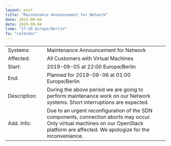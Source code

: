 ```yaml
---
layout: post
title: "Maintenance Announcement for Network"
date: 2019-09-04
date: 2019-09-04
time: "17:56 Europe/Berlin"
fa: "calendar"
---
```


|                   |   |                                                                      |
|-------------------|---|----------------------------------------------------------------------|
| Systems:          |   | Maintenance Announcement for Network|
| Affected:         |   | All Customers with Virtual Machines |
| Start:            |   | 2019-09-05 at 22:00 Europe/Berlin |
| End:              |   | Planned for 2019-09-06 at 01:00  Europe/Berlin |
| Description:      |   | During the above period we are going to perform maintenance work on our Network systems. Short interruptions are expected. |
| Add. Info:        |   | Due to an urgent reconfiguration of the SDN components, connection aborts may occur. Only virtual machines on our OpenStack platform are affected. We apologize for the inconvenience. |